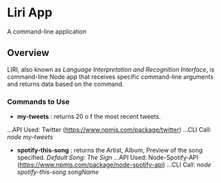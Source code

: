 # Liri App

A command-line application

## Overview

LIRI, also known as _Language Interpretation and Recognition Interface_, is command-line Node app that receives specific command-line arguments and returns data based on the command.

### Commands to Use

* __my-tweets__ : returns 20 o f the most recent tweets.

...API Used: Twitter (https://www.npmjs.com/package/twitter)
...CLI Call: _node my-tweets_

* __spotify-this-song__ : returns the Artist, Album, Preview of the song specified. _Default Song: The Sign_
...API Used: Node-Spotify-API (https://www.npmjs.com/package/node-spotify-api)
...CLI Call: _node spotify-this-song songName_
